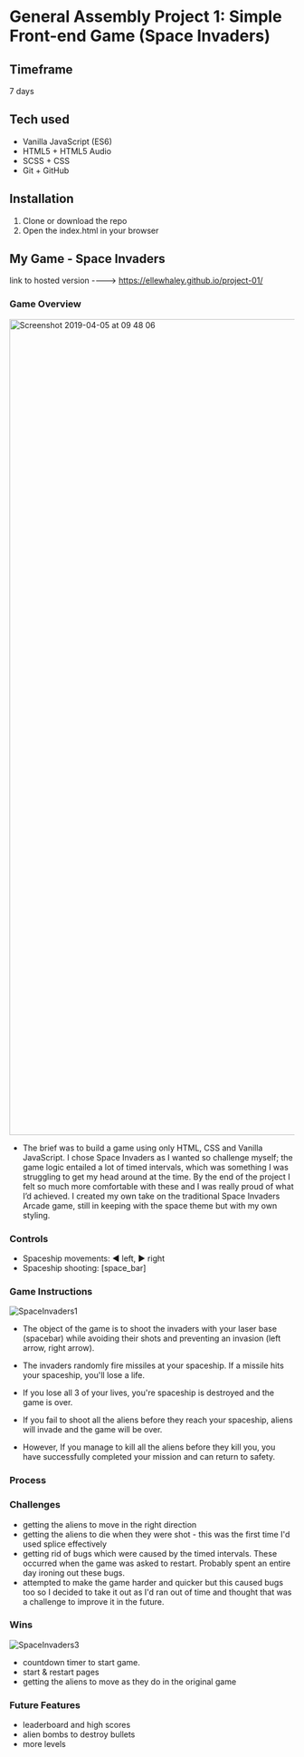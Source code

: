 # General Assembly Project 1: Simple Front-end Game (Space Invaders)

## Timeframe

7 days

## Tech used

* Vanilla JavaScript (ES6)
* HTML5 + HTML5 Audio
* SCSS + CSS
* Git + GitHub

## Installation

1. Clone or download the repo
1. Open the index.html in your browser

## My Game - Space Invaders

link to hosted version ----> https://ellewhaley.github.io/project-01/

### Game Overview

<img width="1440" alt="Screenshot 2019-04-05 at 09 48 06" src="https://user-images.githubusercontent.com/45519121/59695425-21f74380-91e2-11e9-871b-e9183178704d.png">

* The brief was to build a game using only HTML, CSS and Vanilla JavaScript. I chose Space Invaders as I wanted so challenge myself; the game logic entailed a lot of timed intervals, which was something I was struggling to get my head around at the time. By the end of the project I felt so much more comfortable with these and I was really proud of what I’d achieved. I created my own take on the traditional Space Invaders Arcade game, still in keeping with the space theme but with my own styling.

### Controls

* Spaceship movements: :arrow_backward: left, :arrow_forward: right
* Spaceship shooting: [space_bar]

### Game Instructions

![SpaceInvaders1](https://user-images.githubusercontent.com/45519121/59695584-5f5bd100-91e2-11e9-80e4-8adc87e525f8.png)

* The object of the game is to shoot the invaders with your laser base (spacebar) while avoiding their shots and preventing an invasion (left arrow, right arrow).

* The invaders randomly fire missiles at your spaceship. If a missile hits your spaceship, you'll lose a life.

* If you lose all 3 of your lives, you're spaceship is destroyed and the game is over.

* If you fail to shoot all the aliens before they reach your spaceship, aliens will invade and the game will be over.

* However, If you manage to kill all the aliens before they kill you, you have successfully completed your mission and can return to safety.

### Process

### Challenges
* getting the aliens to move in the right direction
* getting the aliens to die when they were shot - this was the first time I'd used splice effectively
* getting rid of bugs which were caused by the timed intervals. These occurred when the game was asked to restart. Probably spent an entire day ironing out these bugs.
* attempted to make the game harder and quicker but this caused bugs too so I decided to take it out as I'd ran out of time and thought that was a challenge to improve it in the future.

### Wins
![SpaceInvaders3](https://user-images.githubusercontent.com/45519121/59696183-6fc07b80-91e3-11e9-8070-cd0fdcd04664.png)

* countdown timer to start game.
* start & restart pages
* getting the aliens to move as they do in the original game

### Future Features
* leaderboard and high scores
* alien bombs to destroy bullets
* more levels
